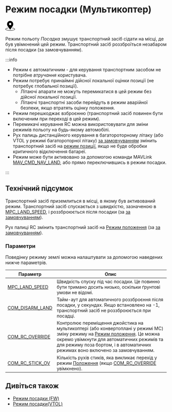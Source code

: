 # Режим посадки (Мультикоптер)

<img src="../../assets/site/position_fixed.svg" title="Position estimate required (e.g. GPS)" width="30px" />

Режим польоту _Посадка_ змушує транспортний засіб сідати на місці, де був увімкнений цей режим. Транспортний засіб роззброїться незабаром після посадки (за замовчуванням).

:::info

- Режим є автоматичним - для керування транспортним засобом не потрібне _втручання_ користувача.
- Режим потребує принаймні дійсної локальної оцінки позиції (не потребує глобальної позиції).
  - Літаючі апарати не можуть перемикатися в цей режим без дійсної локальної позиції.
  - Літаючі транспортні засоби перейдуть в режим аварійної безпеки, якщо втратять оцінку положення.
- Режим перешкоджає взброєнню (транспортний засіб повинен бути включеним при переході в цей режим).
- Перемикачі керування RC можна використовувати для зміни режимів польоту на будь-якому автомобілі.
- Рух палиць дистанційного керування в багатороторному літаку (або VTOL у режимі багатороторної літаку) [за замовчуванням](#COM_RC_OVERRIDE) змінить транспортний засіб на [режим позиції](../flight_modes_mc/position.md), якщо не буде обробки критичного відключення батареї.
- Режим може бути активовано за допомогою команди MAVLink [MAV_CMD_NAV_LAND](https://mavlink.io/en/messages/common.html#MAV_CMD_NAV_LAND), або прямо переключившись в режим посадки.

<!-- https://github.com/PX4/PX4-Autopilot/blob/main/src/modules/commander/ModeUtil/mode_requirements.cpp -->

:::

## Технічний підсумок

Транспортний засіб приземлиться в місці, в якому був активований режим. Транспортний засіб спускається з швидкістю, зазначеною в [MPC_LAND_SPEED](#MPC_LAND_SPEED), і роззброюється після посадки (за [за замовчуванням](#COM_DISARM_LAND)).

Рух палиці RC змінить транспортний засіб на [Режим положення](../flight_modes_mc/position.md) (за [за замовчуванням](#COM_RC_OVERRIDE)).

### Параметри

Поведінку режиму землі можна налаштувати за допомогою наведених нижче параметрів.

| Параметр                                                                                                | Опис                                                                                                                                                                                                                                                                                       |
| ------------------------------------------------------------------------------------------------------- | ------------------------------------------------------------------------------------------------------------------------------------------------------------------------------------------------------------------------------------------------------------------------------------------ |
| <a id="MPC_LAND_SPEED"></a>[MPC_LAND_SPEED](../advanced_config/parameter_reference.md#MPC_LAND_SPEED)   | Швидкість спуску під час посадки. Це повинно бути тримано досить низько, оскільки ґрунтові умови не відомі.                                                                                                                                                                                |
| <a id="COM_DISARM_LAND"></a>[COM_DISARM_LAND](../advanced_config/parameter_reference.md#COM_DISARM_LAND) | Тайм-аут для автоматичного роззброєння після посадки, у секундах. Якщо встановлено на -1, транспортний засіб не роззброюється при посадці.                                                                                                                                                 |
| <a id="COM_RC_OVERRIDE"></a>[COM_RC_OVERRIDE](../advanced_config/parameter_reference.md#COM_RC_OVERRIDE) | Контролює переміщення джойстика на мультикоптері (або конвертоплані у режимі MC) зміну режиму на [Режим положення](../flight_modes_mc/position.md). Це можна окремо увімкнути для автоматичних режимів та для режиму поза бортом, і в автоматичних режимах воно включено за замовчуванням. |
| <a id="COM_RC_STICK_OV"></a>[COM_RC_STICK_OV](../advanced_config/parameter_reference.md#COM_RC_STICK_OV) | Кількість рухів стиків, яка викликає перехід у режим [Положення](../flight_modes_mc/position.md) (якщо [COM_RC_OVERRIDE](#COM_RC_OVERRIDE) увімкнено).                                                                                                                                   |

## Дивіться також

- [Режим посадки (FW)](../flight_modes_fw/land.md)
- [Режим посадки(VTOL)](../flight_modes_vtol/land.md)
